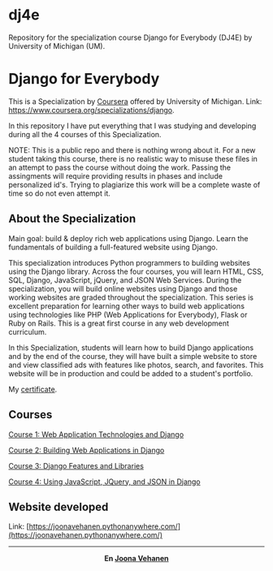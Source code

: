 # dj4e
Repository for the specialization course Django for Everybody (DJ4E) by University of Michigan (UM).  

# Django for Everybody

This is a Specialization by [Coursera](https://www.coursera.org/) offered by University of Michigan. Link: https://www.coursera.org/specializations/django.

In this repository I have put everything that I was studying and developing during all the 4 courses of this Specialization.

NOTE: This is a public repo and there is nothing wrong about it. For a new student taking this course, there is no realistic way to misuse these files in an attempt to pass the course
without doing the work. Passing the assingments will require providing results in phases and include personalized id's. Trying to plagiarize this work will be a complete waste of time so do not
even attempt it.

## About the Specialization

Main goal: build & deploy rich web applications using Django. Learn the fundamentals of building a full-featured website using Django.

This specialization introduces Python programmers to building websites using the Django library. Across the four courses, you will learn HTML, CSS, SQL, Django, JavaScript, jQuery, and JSON Web Services. During the specialization, you will build online websites using Django and those working websites are graded throughout the specialization. This series is excellent preparation for learning other ways to build web applications using technologies like PHP (Web Applications for Everybody), Flask or Ruby on Rails. This is a great first course in any web development curriculum.

In this Specialization, students will learn how to build Django applications and by the end of the course, they will have built a simple website to store and view classified ads with features like photos, search, and favorites. This website will be in production and could be added to a student's portfolio.

My [certificate](TBD).


## Courses

[Course 1: Web Application Technologies and Django](/Web%20Application%20Technologies%20and%20Django)

[Course 2: Building Web Applications in Django](/Building%20Web%20Applications%20in%20Django)

[Course 3: Django Features and Libraries](/Django%20Features%20and%20Libraries)

[Course 4: Using JavaScript, JQuery, and JSON in Django](/Using%20JavaScript%2C%20JQuery%2C%20and%20JSON%20in%20Django)


## Website developed

Link: [https://joonavehanen.pythonanywhere.com/](https://joonavehanen.pythonanywhere.com/)


---

<p align="center"><strong>En <a href="https://www.linkedin.com/in/joona-vehanen-63536638/">Joona Vehanen</a></strong></p>
